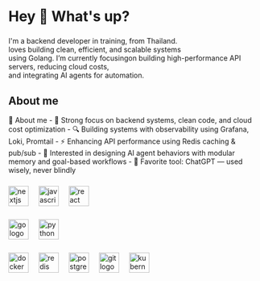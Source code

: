 <h1 align="left">Hey 👋 What's up?</h1>

###

<p align="left">I'm a backend developer in training, from Thailand.  
<br>loves building clean, efficient, and scalable systems
<br>using Golang. I’m currently focusingon building high-performance API servers, reducing cloud costs,
<br>and integrating AI agents for automation. </p>

###


###
<h2 align="left">About me</h2>
🧠 About me
- 🧱 Strong focus on backend systems, clean code, and cloud cost optimization  
- 🔍 Building systems with observability using Grafana, Loki, Promtail  
- ⚡ Enhancing API performance using Redis caching & pub/sub  
- 🧠 Interested in designing AI agent behaviors with modular memory and goal-based workflows  
- 💬 Favorite tool: ChatGPT — used wisely, never blindly

###

<div align="left">
  <img src="https://cdn.jsdelivr.net/gh/devicons/devicon/icons/nextjs/nextjs-original.svg" height="40" alt="nextjs logo"  />
  <img width="12" />
  <img src="https://cdn.jsdelivr.net/gh/devicons/devicon/icons/javascript/javascript-original.svg" height="40" alt="javascript logo"  />
  <img width="12" />
  <img src="https://cdn.jsdelivr.net/gh/devicons/devicon/icons/react/react-original.svg" height="40" alt="react logo"  />
</div>

###

<div align="left">
  <img src="https://cdn.jsdelivr.net/gh/devicons/devicon/icons/go/go-original.svg" height="40" alt="go logo"  />
  <img width="12" />
  <img src="https://cdn.jsdelivr.net/gh/devicons/devicon/icons/python/python-original.svg" height="40" alt="python logo"  />
</div>

###

<div align="left">
  <img src="https://cdn.jsdelivr.net/gh/devicons/devicon/icons/docker/docker-original.svg" height="40" alt="docker logo"  />
  <img width="12" />
  <img src="https://cdn.jsdelivr.net/gh/devicons/devicon/icons/redis/redis-original.svg" height="40" alt="redis logo"  />
  <img width="12" />
  <img src="https://cdn.jsdelivr.net/gh/devicons/devicon/icons/postgresql/postgresql-original.svg" height="40" alt="postgresql logo"  />
  <img width="12" />
  <img src="https://cdn.jsdelivr.net/gh/devicons/devicon/icons/git/git-original.svg" height="40" alt="git logo"  />
  <img width="12" />
  <img src="https://cdn.jsdelivr.net/gh/devicons/devicon/icons/kubernetes/kubernetes-plain.svg" height="40" alt="kubernetes logo"  />
</div>

###
